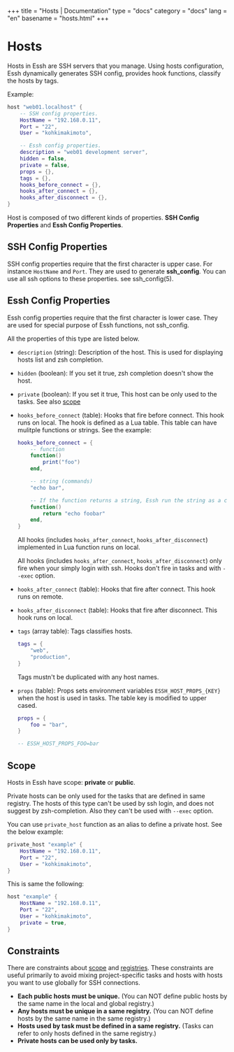 +++
title = "Hosts | Documentation"
type = "docs"
category = "docs"
lang = "en"
basename = "hosts.html"
+++

# Hosts

Hosts in Essh are SSH servers that you manage. Using hosts configuration, Essh dynamically generates SSH config, provides hook functions, classify the hosts by tags.

Example:
~~~lua
host "web01.localhost" {
    -- SSH config properties.
    HostName = "192.168.0.11",
    Port = "22",
    User = "kohkimakimoto",

    -- Essh config properties.
    description = "web01 development server",
    hidden = false,
    private = false,
    props = {},
    tags = {},
    hooks_before_connect = {},
    hooks_after_connect = {},
    hooks_after_disconnect = {},
}
~~~

Host is composed of two different kinds of properties. **SSH Config Properties** and **Essh Config Properties**.

## SSH Config Properties

SSH config properties require that the first character is upper case.
For instance `HostName` and `Port`. They are used to generate **ssh_config**. You can use all ssh options to these properties. see ssh_config(5).

## Essh Config Properties

Essh config properties require that the first character is lower case.
They are used for special purpose of Essh functions, not ssh_config.

All the properties of this type are listed below.

* `description` (string): Description of the host. This is used for displaying hosts list and zsh completion.

* `hidden` (boolean): If you set it true, zsh completion doesn't show the host.

* `private` (boolean): If you set it true, This host can be only used to the tasks. See also [scope](#scope)

* `hooks_before_connect` (table): Hooks that fire before connect. This hook runs on local. The hook is defined as a Lua table. This table can have mulitple functions or strings. See the example:

    ~~~lua
    hooks_before_connect = {
        -- function
        function()
            print("foo")
        end,

        -- string (commands)
        "echo bar",

        -- If the function returns a string, Essh run the string as a command.
        function()
            return "echo foobar"
        end,
    }
    ~~~

    All hooks (includes `hooks_after_connect`, `hooks_after_disconnect`) implemented in Lua function runs on local.

    All hooks (includes `hooks_after_connect`, `hooks_after_disconnect`) only fire when your simply login with ssh. Hooks don't fire in tasks and with `--exec` option.

* `hooks_after_connect` (table): Hooks that fire after connect. This hook runs on remote.

* `hooks_after_disconnect` (table): Hooks that fire after disconnect. This hook runs on local.

* `tags` (array table): Tags classifies hosts.

    ~~~lua
    tags = {
        "web",
        "production",
    }
    ~~~

    Tags mustn't be duplicated with any host names.

* `props` (table): Props sets environment variables `ESSH_HOST_PROPS_{KEY}` when the host is used in tasks. The table key is modified to upper cased.

    ~~~lua
    props = {
        foo = "bar",
    }

    -- ESSH_HOST_PROPS_FOO=bar
    ~~~

## Scope

Hosts in Essh have scope: **private** or **public**.

Private hosts can be only used for the tasks that are defined in same registry. The hosts of this type can't be used by ssh login, and does not suggest by zsh-completion. Also they can't be used with `--exec` option.

You can use `private_host` function as an alias to define a private host. See the below example:

~~~lua
private_host "example" {
    HostName = "192.168.0.11",
    Port = "22",
    User = "kohkimakimoto",
}
~~~

This is same the following:

~~~lua
host "example" {
    HostName = "192.168.0.11",
    Port = "22",
    User = "kohkimakimoto",
    private = true,
}
~~~

## Constraints

There are constraints about [scope](#scope) and [registries](configuration-files.html#registries). These constraints are useful primarily to avoid mixing project-specific tasks and hosts with hosts you want to use globally for SSH connections.

* **Each public hosts must be unique.** (You can NOT define public hosts by the same name in the local and global registry.)
* **Any hosts must be unique in a same registry.** (You can NOT define hosts by the same name in the same registry.)
* **Hosts used by task must be defined in a same registry.** (Tasks can refer to only hosts defined in the same registry.)
* **Private hosts can be used only by tasks.**
